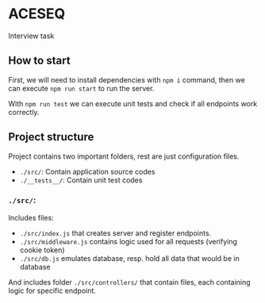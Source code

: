 # ACESEQ

Interview task

## How to start

First, we will need to install dependencies with `npm i` command, then we can execute `npm run start` to run the server.

With `npm run test` we can execute unit tests and check if all endpoints work correctly.

## Project structure

Project contains two important folders, rest are just configuration files.

- `./src/`: Contain application source codes
- `./__tests__/`: Contain unit test codes

### `./src/`:

Includes files:

- `./src/index.js` that creates server and register endpoints.
- `./src/middleware.js` contains logic used for all requests (verifying cookie token)
- `./src/db.js` emulates database, resp. hold all data that would be in database

And includes folder `./src/controllers/` that contain files, each containing logic for specific endpoint.
